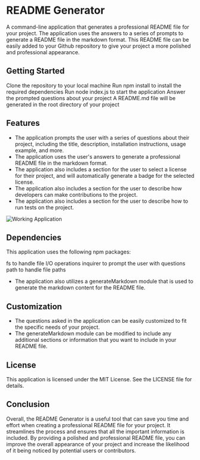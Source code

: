 # README Generator
A command-line application that generates a professional README file for your project. The application uses the answers to a series of prompts to generate a README file in the markdown format. This README file can be easily added to your Github repository to give your project a more polished and professional appearance.

## Getting Started
Clone the repository to your local machine
Run npm install to install the required dependencies
Run node index.js to start the application
Answer the prompted questions about your project
A README.md file will be generated in the root directory of your project

## Features
* The application prompts the user with a series of questions about their project, including the title, description, installation instructions, usage example, and more.
* The application uses the user's answers to generate a professional README file in the markdown format.
* The application also includes a section for the user to select a license for their project, and will automatically generate a badge for the selected license.
* The application also includes a section for the user to describe how developers can make contributions to the project.
* The application also includes a section for the user to describe how to run tests on the project.

![Working Application](./assets/Kapture%202023-01-24%20at%2011.32.32.gif)

## Dependencies
This application uses the following npm packages:

fs to handle file I/O operations
inquirer to prompt the user with questions
path to handle file paths
* The application also utilizes a generateMarkdown module that is used to generate the markdown content for the README file.

## Customization
* The questions asked in the application can be easily customized to fit the specific needs of your project.
* The generateMarkdown module can be modified to include any additional sections or information that you want to include in your README file.

## License
This application is licensed under the MIT License. See the LICENSE file for details.

## Conclusion
Overall, the README Generator is a useful tool that can save you time and effort when creating a professional README file for your project. It streamlines the process and ensures that all the important information is included. By providing a polished and professional README file, you can improve the overall appearance of your project and increase the likelihood of it being noticed by potential users or contributors.